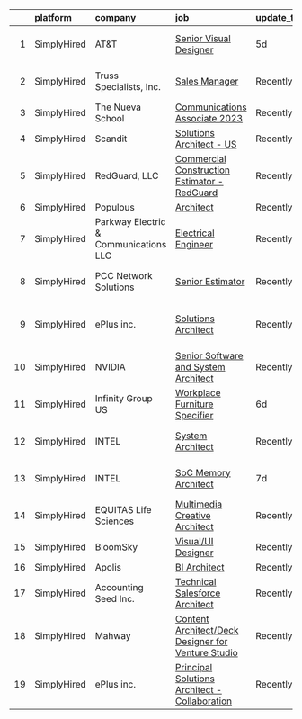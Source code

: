 

|    | platform    | company                               | job                                                                                                                                                             | update_time   | location                      |
|---:|:------------|:--------------------------------------|:----------------------------------------------------------------------------------------------------------------------------------------------------------------|:--------------|:------------------------------|
|  1 | SimplyHired | AT&T                                  | [Senior Visual Designer](https://www.simplyhired.com/job/aJvokjfhJ5v8b_ECGELUePelhXK8hJ2StIz3afMo59FkOCsHsNYQvQ?q=visual+architect)                             | 5d            | Plano, TX +4 locations        |
|  2 | SimplyHired | Truss Specialists, Inc.               | [Sales Manager](https://www.simplyhired.com/job/VGXb12crtgX3v9zaaBLxKWScEw8uia32lgDVlYnuWfFGyxY7lOflqQ?q=visual+architect)                                      | Recently      | La Crescent, MN               |
|  3 | SimplyHired | The Nueva School                      | [Communications Associate 2023](https://www.simplyhired.com/job/ALA0knJP3vMb9KpzoHQacXmutLA0RQm03FSAIJEfLe4AZUX_J83MUw?q=visual+architect)                      | Recently      | San Mateo, CA                 |
|  4 | SimplyHired | Scandit                               | [Solutions Architect - US](https://www.simplyhired.com/job/ijWZhdWUZDprVBvRfpAcox1y5XvIJeaOETlXe47QDXVBWsRHtvm3Pg?q=visual+architect)                           | Recently      | Boston, MA                    |
|  5 | SimplyHired | RedGuard, LLC                         | [Commercial Construction Estimator - RedGuard](https://www.simplyhired.com/job/w49Ip6IRlIpB7x7SH_ivZrAl3Ocm7piuLv5qDZh2BOV4EM-VK2qebg?q=visual+architect)       | Recently      | Wichita, KS                   |
|  6 | SimplyHired | Populous                              | [Architect](https://www.simplyhired.com/job/Y4dYAGFIEUPde8xdTBBiq1zB74m0S5ofeqUVFtrwCHUPXi7p8j53fg?q=visual+architect)                                          | Recently      | Boston, MA                    |
|  7 | SimplyHired | Parkway Electric & Communications LLC | [Electrical Engineer](https://www.simplyhired.com/job/USKrkUPffAtlJQ8ie9ZRYx_3HZhBSMvg5QsoWenX0kv1iKFJrGvTnA?q=visual+architect)                                | Recently      | Holland, MI                   |
|  8 | SimplyHired | PCC Network Solutions                 | [Senior Estimator](https://www.simplyhired.com/job/iiBJr25nqcFLn4ZCIBWBOeE0-niPlt-WSRhEzZMd_0usVHwHWxMY5Q?q=visual+architect)                                   | Recently      | Los Angeles, CA               |
|  9 | SimplyHired | ePlus inc.                            | [Solutions Architect](https://www.simplyhired.com/job/oVHKzoJh-RTLtCmb0JAOENi1oBxPyUX9x1MAfs9NHbYuuct4a-mgvw?q=visual+architect)                                | Recently      | San Francisco, CA +1 location |
| 10 | SimplyHired | NVIDIA                                | [Senior Software and System Architect](https://www.simplyhired.com/job/BToeZZnsNdi9IFc1BWdzc-ts-sw0PtWV0rOqV3UjxGSNTGDhhSDH-A?q=visual+architect)               | Recently      | Santa Clara, CA               |
| 11 | SimplyHired | Infinity Group US                     | [Workplace Furniture Specifier](https://www.simplyhired.com/job/qxEVqqMgWzSoJ-MK-zfh28rUHykexfofVQCB95ekxgEQIxEFtQX6YA?q=visual+architect)                      | 6d            | Hartford, CT                  |
| 12 | SimplyHired | INTEL                                 | [System Architect](https://www.simplyhired.com/job/BDo1_e6Yl-MOKK5Abo4dIK_jV_iRtl9v6kYbZcX1k6AyC82wCakRgQ?q=visual+architect)                                   | Recently      | Austin, TX +2 locations       |
| 13 | SimplyHired | INTEL                                 | [SoC Memory Architect](https://www.simplyhired.com/job/N-BSCofesqicoULiuxHduCXAMDUML8hhtHxefhOZMSrLrmTg3AJENA?q=visual+architect)                               | 7d            | Folsom, CA +1 location        |
| 14 | SimplyHired | EQUITAS Life Sciences                 | [Multimedia Creative Architect](https://www.simplyhired.com/job/ichTX3k1Ejo7tX1GyCNQsvRJKJYEbv4IqWgcjyZm74n5FB1102LY-Q?q=visual+architect)                      | Recently      | Essex, VT                     |
| 15 | SimplyHired | BloomSky                              | [Visual/UI Designer](https://www.simplyhired.com/job/Rj7jIOy1hajtdbawo7YdK6BnkRaU5yR_UDXAQcovPiL_L8ooDaLt8g?q=visual+architect)                                 | Recently      | Burlingame, CA                |
| 16 | SimplyHired | Apolis                                | [BI Architect](https://www.simplyhired.com/job/UI0pZiftabr0nEd23SaduBDtmkhrdF-8DXo4JTAeWFaZc7okSxWY7g?q=visual+architect)                                       | Recently      | Atlanta, GA                   |
| 17 | SimplyHired | Accounting Seed Inc.                  | [Technical Salesforce Architect](https://www.simplyhired.com/job/lzDv68b7NFEFWZP_XRXNC70H8hrNX-hG-ydMJqBwEZZ0r2NYDDyRKA?q=visual+architect)                     | Recently      | Remote                        |
| 18 | SimplyHired | Mahway                                | [Content Architect/Deck Designer for Venture Studio](https://www.simplyhired.com/job/WFZdB8p9_tJeLZUEkDzpmrrbV0xg_nyJXny4sjHPp8xnepdeDaZydQ?q=visual+architect) | Recently      | California                    |
| 19 | SimplyHired | ePlus inc.                            | [Principal Solutions Architect - Collaboration](https://www.simplyhired.com/job/tZ-0QJfqoUzuEa0usGz4QKTzjlrl08oHLz7wBNa5RM9ZUMvkObcGJA?q=visual+architect)      | Recently      | Milpitas, CA                  |